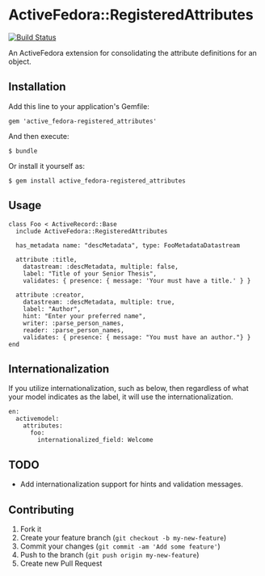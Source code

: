 # ActiveFedora::RegisteredAttributes

[![Build Status](https://travis-ci.org/jeremyf/active_fedora-registered_attributes.png?branch=master)](https://travis-ci.org/jeremyf/active_fedora-registered_attributes)

An ActiveFedora extension for consolidating the attribute definitions for an object.

## Installation

Add this line to your application's Gemfile:

    gem 'active_fedora-registered_attributes'

And then execute:

    $ bundle

Or install it yourself as:

    $ gem install active_fedora-registered_attributes

## Usage

    class Foo < ActiveRecord::Base
      include ActiveFedora::RegisteredAttributes

      has_metadata name: "descMetadata", type: FooMetadataDatastream

      attribute :title,
        datastream: :descMetadata, multiple: false,
        label: "Title of your Senior Thesis",
        validates: { presence: { message: 'Your must have a title.' } }

      attribute :creator,
        datastream: :descMetadata, multiple: true,
        label: "Author",
        hint: "Enter your preferred name",
        writer: :parse_person_names,
        reader: :parse_person_names,
        validates: { presence: { message: "You must have an author."} }
    end

## Internationalization

If you utilize internationalization, such as below, then regardless of what
your model indicates as the label, it will use the internationalization.

    en:
      activemodel:
        attributes:
          foo:
            internationalized_field: Welcome

## TODO

* Add internationalization support for hints and validation messages.

## Contributing

1. Fork it
2. Create your feature branch (`git checkout -b my-new-feature`)
3. Commit your changes (`git commit -am 'Add some feature'`)
4. Push to the branch (`git push origin my-new-feature`)
5. Create new Pull Request
